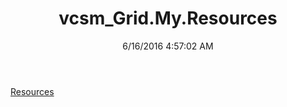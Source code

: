﻿---
title: vcsm_Grid.My.Resources
date: 6/16/2016 4:57:02 AM
---

[Resources](T-vcsm_Grid.My.Resources.Resources.html)
